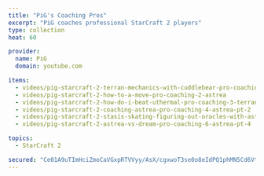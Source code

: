 ```yaml
---
title: "PiG's Coaching Pros"
excerpt: "PiG coaches professional StarCraft 2 players"
type: collection
heat: 60

provider:
  name: PiG
  domain: youtube.com

items:
  - videos/pig-starcraft-2-terran-mechanics-with-cuddlebear-pro-coaching-1
  - videos/pig-starcraft-2-how-to-a-move-pro-coaching-2-astrea
  - videos/pig-starcraft-2-how-do-i-beat-uthermal-pro-coaching-3-terran-cuddlebear-pt-2
  - videos/pig-starcraft-2-coaching-astrea-pro-coaching-4-astrea-pt-2
  - videos/pig-starcraft-2-stasis-skating-figuring-out-oracles-with-astrea-pro-coaching-5-astrea-pt3
  - videos/pig-starcraft-2-astrea-vs-dream-pro-coaching-6-astrea-pt-4

topics:
  - StarCraft 2

secured: "Ce01A9uTImHciZmoCaVGxpRTVVyy/AsX/cgxwoT3se0o8eIdPQ1phMN5Cd6VtudpHA5vBxGf3eo/tEwyJL/J7rc1Ns9Ux52ejDeDLgO2VrceY2LAtXxpFmnJQ4w6aCUUEMKlCEwbK1kS4zcxVOJbbaUdoSiy3gNe3axRza7JYuUA3uX2/Lpq/MNhYlTK0qIX51X24KRgWg9cv1OOcRUfWtjNQB9R3UvLRnb5fAqJRL1TlfCFk1yblAA7PJu8H5pkMc1s9hPWaLDWqITZ3Nd0IAubc4/666hUur1F5j3uCJBtXhTficnJfOIqTEA+70O4slmD5IEnfAr+QfAZ2Rh9ytvqQb8tpcmlMzhsd41AxEQ=;9MZm9QZ9oDW8venoHKXhbQ=="
---
```


